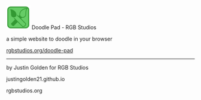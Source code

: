 <img src="doodle_icon.svg" width="64px">
Doodle Pad - RGB Studios

a simple website to doodle in your browser

<a href="http://rgbstudios.org/doodle-pad">rgbstudios.org/doodle-pad</a>

<hr>

by Justin Golden for RGB Studios

justingolden21.github.io

rgbstudios.org
